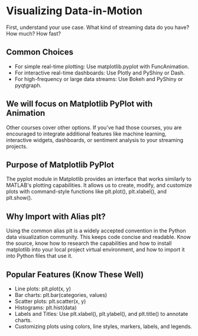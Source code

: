 # Visualizing Data-in-Motion

First, understand your use case.
What kind of streaming data do you have? How much? How fast?

## Common Choices

- For simple real-time plotting: Use matplotlib.pyplot with FuncAnimation.
- For interactive real-time dashboards: Use Plotly and PyShiny or Dash.
- For high-frequency or large data streams: Use Bokeh and PyShiny or pyqtgraph.

## We will focus on Matplotlib PyPlot with Animation

Other courses cover other options. 
If you've had those courses, you are encouraged to integrate additional features like machine learning, interactive widgets, dashboards, or sentiment analysis to your streaming projects. 

##  Purpose of Matplotlib PyPlot

The pyplot module in Matplotlib provides an interface that works similarly to MATLAB's plotting capabilities. 
It allows us to create, modify, and customize plots with command-style functions like plt.plot(), plt.xlabel(), and plt.show().

## Why Import with Alias plt?

Using the common alias plt is a widely accepted convention in the Python data visualization community. 
This keeps code concise and readable.
Know the source, know how to research the capabilities and how to install matplotlib into your local project virtual environment, and how to import it into Python files that use it. 

## Popular Features (Know These Well)

- Line plots: plt.plot(x, y)
- Bar charts: plt.bar(categories, values)
- Scatter plots: plt.scatter(x, y)
- Histograms: plt.hist(data)
- Labels and Titles: Use plt.xlabel(), plt.ylabel(), and plt.title() to annotate charts.
- Customizing plots using colors, line styles, markers, labels, and legends.